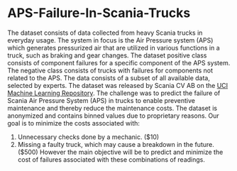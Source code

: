 # APS-Failure-In-Scania-Trucks
The dataset consists of data collected from heavy Scania trucks in everyday usage. The system in focus is the Air Pressure system (APS) which generates pressurized air that are utilized in various functions in a truck, such as braking and gear changes. The dataset positive class consists of component failures for a specific component of the APS system. The negative class consists of trucks with failures for components not related to the APS. The data consists of a subset of all available data, selected by experts.
The dataset was released by Scania CV AB on the [UCI Machine Learning Repository](https://archive.ics.uci.edu/ml/datasets/APS+Failure+at+Scania+Trucks). The challenge was to predict the failure of Scania Air Pressure System (APS) in trucks to enable preventive maintenance and thereby reduce the maintenance costs. The dataset is anonymized and contains binned values due to proprietary reasons.
Our goal is to minimize the costs associated with:
1. Unnecessary checks done by a mechanic. ($10)
2. Missing a faulty truck, which may cause a breakdown in the future. ($500)
However the main objective will be to predict and minimize the cost of failures associated with these combinations of readings.

